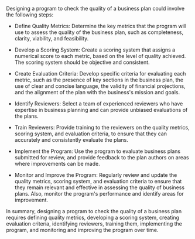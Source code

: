 Designing a program to check the quality of a business plan could involve the following steps:

- Define Quality Metrics: Determine the key metrics that the program will use to assess the quality of the business plan, such as completeness, clarity, viability, and feasibility.

- Develop a Scoring System: Create a scoring system that assigns a numerical score to each metric, based on the level of quality achieved. The scoring system should be objective and consistent.

- Create Evaluation Criteria: Develop specific criteria for evaluating each metric, such as the presence of key sections in the business plan, the use of clear and concise language, the validity of financial projections, and the alignment of the plan with the business's mission and goals.

- Identify Reviewers: Select a team of experienced reviewers who have expertise in business planning and can provide unbiased evaluations of the plans.

- Train Reviewers: Provide training to the reviewers on the quality metrics, scoring system, and evaluation criteria, to ensure that they can accurately and consistently evaluate the plans.

- Implement the Program: Use the program to evaluate business plans submitted for review, and provide feedback to the plan authors on areas where improvements can be made.

- Monitor and Improve the Program: Regularly review and update the quality metrics, scoring system, and evaluation criteria to ensure that they remain relevant and effective in assessing the quality of business plans. Also, monitor the program's performance and identify areas for improvement.

In summary, designing a program to check the quality of a business plan requires defining quality metrics, developing a scoring system, creating evaluation criteria, identifying reviewers, training them, implementing the program, and monitoring and improving the program over time.